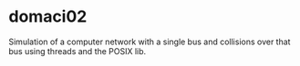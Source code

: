 # domaci02

Simulation of a computer network with a single bus and collisions over that bus using threads and the POSIX lib.
